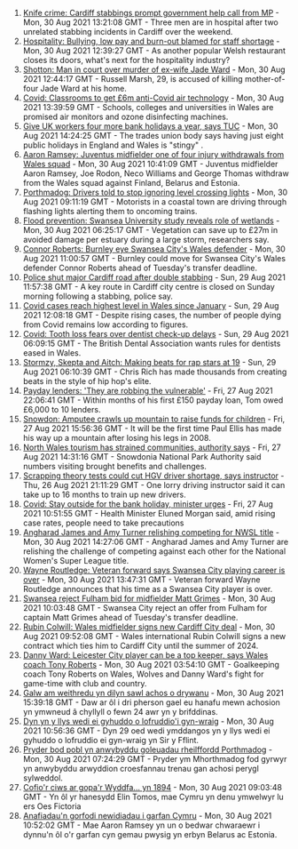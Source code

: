 1. [Knife crime: Cardiff stabbings prompt government help call from MP](https://www.bbc.co.uk/news/uk-wales-58378631?at_medium=RSS&at_campaign=KARANGA) - Mon, 30 Aug 2021 13:21:08 GMT - Three men are in hospital after two unrelated stabbing incidents in Cardiff over the weekend.
2. [Hospitality: Bullying, low pay and burn-out blamed for staff shortage](https://www.bbc.co.uk/news/uk-wales-58341916?at_medium=RSS&at_campaign=KARANGA) - Mon, 30 Aug 2021 12:39:27 GMT - As another popular Welsh restaurant closes its doors, what's next for the hospitality industry?
3. [Shotton: Man in court over murder of ex-wife Jade Ward](https://www.bbc.co.uk/news/uk-wales-58384738?at_medium=RSS&at_campaign=KARANGA) - Mon, 30 Aug 2021 12:44:17 GMT - Russell Marsh, 29, is accused of killing mother-of-four Jade Ward at his home.
4. [Covid: Classrooms to get £6m anti-Covid air technology](https://www.bbc.co.uk/news/uk-wales-58382889?at_medium=RSS&at_campaign=KARANGA) - Mon, 30 Aug 2021 13:39:59 GMT - Schools, colleges and universities in Wales are promised air monitors and ozone disinfecting machines.
5. [Give UK workers four more bank holidays a year, says TUC](https://www.bbc.co.uk/news/business-58379875?at_medium=RSS&at_campaign=KARANGA) - Mon, 30 Aug 2021 14:24:25 GMT - The trades union body says having just eight public holidays in England and Wales is "stingy" .
6. [Aaron Ramsey: Juventus midfielder one of four injury withdrawals from Wales squad](https://www.bbc.co.uk/sport/football/58383934?at_medium=RSS&at_campaign=KARANGA) - Mon, 30 Aug 2021 10:41:09 GMT - Juventus midfielder Aaron Ramsey, Joe Rodon, Neco Williams and George Thomas withdraw from the Wales squad against Finland, Belarus and Estonia.
7. [Porthmadog: Drivers told to stop ignoring level crossing lights](https://www.bbc.co.uk/news/uk-wales-58378627?at_medium=RSS&at_campaign=KARANGA) - Mon, 30 Aug 2021 09:11:19 GMT - Motorists in a coastal town are driving through flashing lights alerting them to oncoming trains.
8. [Flood prevention: Swansea University study reveals role of wetlands](https://www.bbc.co.uk/news/uk-wales-58370371?at_medium=RSS&at_campaign=KARANGA) - Mon, 30 Aug 2021 06:25:17 GMT - Vegetation can save up to £27m in avoided damage per estuary during a large storm, researchers say.
9. [Connor Roberts: Burnley eye Swansea City's Wales defender](https://www.bbc.co.uk/sport/football/58383682?at_medium=RSS&at_campaign=KARANGA) - Mon, 30 Aug 2021 11:00:57 GMT - Burnley could move for Swansea City's Wales defender Connor Roberts ahead of Tuesday's transfer deadline.
10. [Police shut major Cardiff road after double stabbing](https://www.bbc.co.uk/news/uk-wales-58374949?at_medium=RSS&at_campaign=KARANGA) - Sun, 29 Aug 2021 11:57:38 GMT - A key route in Cardiff city centre is closed on Sunday morning following a stabbing, police say.
11. [Covid cases reach highest level in Wales since January](https://www.bbc.co.uk/news/uk-wales-58374950?at_medium=RSS&at_campaign=KARANGA) - Sun, 29 Aug 2021 12:08:18 GMT - Despite rising cases, the number of people dying from Covid remains low according to figures.
12. [Covid: Tooth loss fears over dentist check-up delays](https://www.bbc.co.uk/news/uk-wales-58144671?at_medium=RSS&at_campaign=KARANGA) - Sun, 29 Aug 2021 06:09:15 GMT - The British Dental Association wants rules for dentists eased in Wales.
13. [Stormzy, Skepta and Aitch: Making beats for rap stars at 19](https://www.bbc.co.uk/news/uk-wales-58355499?at_medium=RSS&at_campaign=KARANGA) - Sun, 29 Aug 2021 06:10:39 GMT - Chris Rich has made thousands from creating beats in the style of hip hop's elite.
14. [Payday lenders: 'They are robbing the vulnerable'](https://www.bbc.co.uk/news/uk-wales-58361988?at_medium=RSS&at_campaign=KARANGA) - Fri, 27 Aug 2021 22:06:41 GMT - Within months of his first £150 payday loan, Tom owed £6,000 to 10 lenders.
15. [Snowdon: Amputee crawls up mountain to raise funds for children](https://www.bbc.co.uk/news/uk-wales-58359428?at_medium=RSS&at_campaign=KARANGA) - Fri, 27 Aug 2021 15:56:36 GMT - It will be the first time Paul Ellis has made his way up a mountain after losing his legs in 2008.
16. [North Wales tourism has strained communities, authority says](https://www.bbc.co.uk/news/uk-wales-58351077?at_medium=RSS&at_campaign=KARANGA) - Fri, 27 Aug 2021 14:31:16 GMT - Snowdonia National Park Authority said numbers visiting brought benefits and challenges.
17. [Scrapping theory tests could cut HGV driver shortage, says instructor](https://www.bbc.co.uk/news/uk-wales-58348870?at_medium=RSS&at_campaign=KARANGA) - Thu, 26 Aug 2021 21:11:29 GMT - One lorry driving instructor said it can take up to 16 months to train up new drivers.
18. [Covid: Stay outside for the bank holiday, minister urges](https://www.bbc.co.uk/news/uk-wales-58354655?at_medium=RSS&at_campaign=KARANGA) - Fri, 27 Aug 2021 10:51:55 GMT - Health Minister Eluned Morgan said, amid rising case rates, people need to take precautions
19. [Angharad James and Amy Turner relishing competing for NWSL title](https://www.bbc.co.uk/sport/football/58384407?at_medium=RSS&at_campaign=KARANGA) - Mon, 30 Aug 2021 14:27:06 GMT - Angharad James and Amy Turner are relishing the challenge of competing against each other for the National Women's Super League title.
20. [Wayne Routledge: Veteran forward says Swansea City playing career is over](https://www.bbc.co.uk/sport/football/58385068?at_medium=RSS&at_campaign=KARANGA) - Mon, 30 Aug 2021 13:47:31 GMT - Veteran forward Wayne Routledge announces that his time as a Swansea City player is over.
21. [Swansea reject Fulham bid for midfielder Matt Grimes](https://www.bbc.co.uk/sport/football/58384402?at_medium=RSS&at_campaign=KARANGA) - Mon, 30 Aug 2021 10:03:48 GMT - Swansea City reject an offer from Fulham for captain Matt Grimes ahead of Tuesday's transfer deadline.
22. [Rubin Colwill: Wales midfielder signs new Cardiff City deal](https://www.bbc.co.uk/sport/football/58383678?at_medium=RSS&at_campaign=KARANGA) - Mon, 30 Aug 2021 09:52:08 GMT - Wales international Rubin Colwill signs a new contract which ties him to Cardiff City until the summer of 2024.
23. [Danny Ward: Leicester City player can be a top keeper, says Wales coach Tony Roberts](https://www.bbc.co.uk/sport/football/58378092?at_medium=RSS&at_campaign=KARANGA) - Mon, 30 Aug 2021 03:54:10 GMT - Goalkeeping coach Tony Roberts on Wales, Wolves and Danny Ward's fight for game-time with club and country.
24. [Galw am weithredu yn dilyn sawl achos o drywanu](https://www.bbc.co.uk/newyddion/58384872?at_medium=RSS&at_campaign=KARANGA) - Mon, 30 Aug 2021 15:39:18 GMT - Daw ar ôl i dri pherson gael eu hanafu mewn achosion yn ymwneud â chyllyll o fewn 24 awr yn y brifddinas.
25. [Dyn yn y llys wedi ei gyhuddo o lofruddio'i gyn-wraig](https://www.bbc.co.uk/newyddion/58384871?at_medium=RSS&at_campaign=KARANGA) - Mon, 30 Aug 2021 10:56:36 GMT - Dyn 29 oed wedi ymddangos yn y llys wedi ei gyhuddo o lofruddio ei gyn-wraig yn Sir y Fflint.
26. [Pryder bod pobl yn anwybyddu goleuadau rheilffordd Porthmadog](https://www.bbc.co.uk/newyddion/58375311?at_medium=RSS&at_campaign=KARANGA) - Mon, 30 Aug 2021 07:24:29 GMT - Pryder ym Mhorthmadog fod gyrwyr yn anwybyddu arwyddion croesfannau trenau gan achosi perygl sylweddol.
27. [Cofio'r ciws ar gopa'r Wyddfa... yn 1894](https://www.bbc.co.uk/newyddion/58342959?at_medium=RSS&at_campaign=KARANGA) - Mon, 30 Aug 2021 09:03:48 GMT - Yn ôl yr hanesydd Elin Tomos, mae Cymru yn denu ymwelwyr lu ers Oes Fictoria
28. [Anafiadau'n gorfodi newidiadau i garfan Cymru](https://www.bbc.co.uk/newyddion/58382946?at_medium=RSS&at_campaign=KARANGA) - Mon, 30 Aug 2021 10:52:02 GMT - Mae Aaron Ramsey yn un o bedwar chwaraewr i dynnu'n ôl o'r garfan cyn gemau pwysig yn erbyn Belarus ac Estonia.
